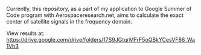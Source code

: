 Currently, this repository, as a part of my application to Google Summer of Code program with Aerospaceresearch.net, aims to calculate the exact center of satellite signals in the frequency domain.

View results at: https://drive.google.com/drive/folders/17S9JGtqrMFrF5oQBkYCesVF86_Wa1Vh3

